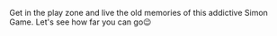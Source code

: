 Get in the play zone and live the old memories of this addictive Simon Game.
Let's see how far you can go😉
